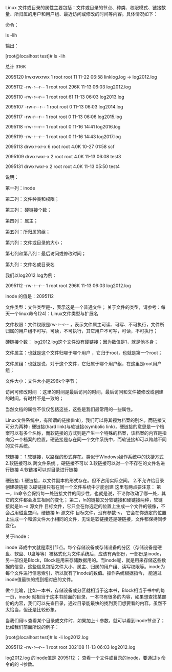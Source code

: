 Linux 文件或目录的属性主要包括：文件或目录的节点、种类、权限模式、链接数量、所归属的用户和用户组、最近访问或修改的时间等内容。具体情况如下：

命令： 

ls -lih

输出：

[root@localhost test]# ls -lih

总计 316K

2095120 lrwxrwxrwx 1 root root   11 11-22 06:58 linklog.log -> log2012.log

2095112 -rw-r--r-- 1 root root 296K 11-13 06:03 log2012.log

2095110 -rw-r--r-- 1 root root   61 11-13 06:03 log2013.log

2095107 -rw-r--r-- 1 root root    0 11-13 06:03 log2014.log

2095117 -rw-r--r-- 1 root root    0 11-13 06:06 log2015.log

2095118 -rw-r--r-- 1 root root    0 11-16 14:41 log2016.log

2095119 -rw-r--r-- 1 root root    0 11-16 14:43 log2017.log

2095113 drwxr-xr-x 6 root root 4.0K 10-27 01:58 scf

2095109 drwxrwxr-x 2 root root 4.0K 11-13 06:08 test3

2095131 drwxrwxr-x 2 root root 4.0K 11-13 05:50 test4

说明：

第一列：inode

第二列：文件种类和权限；

第三列： 硬链接个数；

第四列： 属主；

第五列：所归属的组；

第六列：文件或目录的大小；

第七列和第八列：最后访问或修改时间；

第九列：文件名或目录名

我们以log2012.log为例：

2095112 -rw-r--r-- 1 root root 296K 11-13 06:03 log2012.log

inode 的值是：2095112 

文件类型：文件类型是-，表示这是一个普通文件； 关于文件的类型，请参考：每天一个linux命令(24)：Linux文件类型与扩展名 

文件权限：文件权限是rw-r--r-- ，表示文件属主可读、可写、不可执行，文件所归属的用户组不可写，可读，不可执行，其它用户不可写，可读，不可执行；

硬链接个数： log2012.log这个文件没有硬链接；因为数值是1，就是他本身；

文件属主：也就是这个文件归哪于哪个用户 ，它归于root，也就是第一个root；

文件属组：也就是说，对于这个文件，它归属于哪个用户组，在这里是root用户组；

文件大小：文件大小是296k个字节；

访问可修改时间 ：这里的时间是最后访问的时间，最后访问和文件被修改或创建的时间，有时并不是一致的；

当然文档的属性不仅仅包括这些，这些是我们最常用的一些属性。

Linux文件系统中，有所谓的链接(link)，我们可以将其视为档案的别名，而链接又可分为两种 : 硬链接(hard link)与软链接(symbolic link)，硬链接的意思是一个档案可以有多个名称，而软链接的方式则是产生一个特殊的档案，该档案的内容是指向另一个档案的位置。硬链接是存在同一个文件系统中，而软链接却可以跨越不同的文件系统。

软链接：
1.软链接，以路径的形式存在。类似于Windows操作系统中的快捷方式
2.软链接可以 跨文件系统 ，硬链接不可以
3.软链接可以对一个不存在的文件名进行链接
4.软链接可以对目录进行链接

硬链接:
1.硬链接，以文件副本的形式存在。但不占用实际空间。
2.不允许给目录创建硬链接
3.硬链接只有在同一个文件系统中才能创建
这里有两点要注意：
第一，ln命令会保持每一处链接文件的同步性，也就是说，不论你改动了哪一处，其它的文件都会发生相同的变化；
第二，ln的链接又分软链接和硬链接两种，软链接就是ln –s 源文件 目标文件，它只会在你选定的位置上生成一个文件的镜像，不会占用磁盘空间，硬链接 ln 源文件 目标文件，没有参数-s， 它会在你选定的位置上生成一个和源文件大小相同的文件，无论是软链接还是硬链接，文件都保持同步变化。

关于inode：

inode 译成中文就是索引节点。每个存储设备或存储设备的分区（存储设备是硬盘、软盘、U盘等等）被格式化为文件系统后，应该有两部份，一部份是inode，另一部份是Block，Block是用来存储数据用的。而inode呢，就是用来存储这些数 据的信息，这些信息包括文件大小、属主、归属的用户组、读写权限等。inode为每个文件进行信息索引，所以就有了inode的数值。操作系统根据指令， 能通过inode值最快的找到相对应的文件。

做个比喻，比如一本书，存储设备或分区就相当于这本书，Block相当于书中的每一页，inode 就相当于这本书前面的目录，一本书有很多的内容，如果想查找某部份的内容，我们可以先查目录，通过目录能最快的找到我们想要看的内容。虽然不太恰当，但还是比较形象。

当我们用ls 查看某个目录或文件时，如果加上-i 参数，就可以看到inode节点了；比如我们前面所说的例子：

[root@localhost test]#  ls -li log2012.log 

2095112 -rw-r--r-- 1 root root 302108 11-13 06:03 log2012.log

log2012.log 的inode值是 2095112 ； 查看一个文件或目录的inode，要通过ls 命令的的 -i参数。